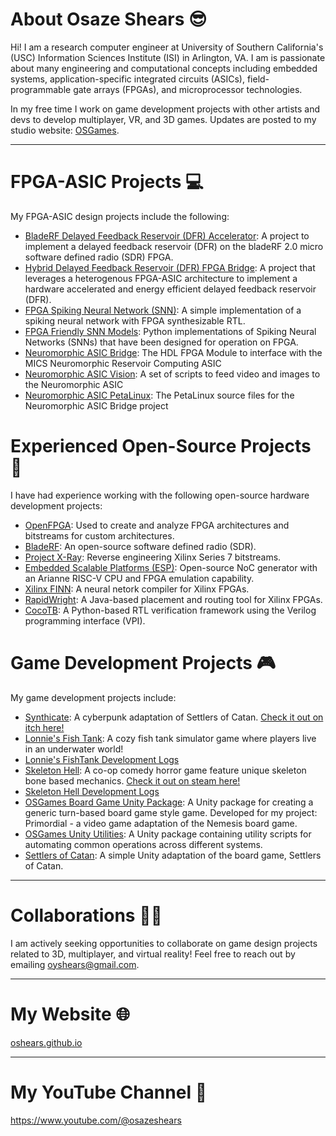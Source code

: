 # About Osaze Shears 😎

Hi! I am a research computer engineer at University of Southern California's (USC) Information Sciences Institute (ISI) in Arlington, VA. I am is passionate about many engineering and computational concepts including embedded systems, application-specific integrated circuits (ASICs), field-programmable gate arrays (FPGAs), and microprocessor technologies.


In my free time I work on game development projects with other artists and devs to develop multiplayer, VR, and 3D games. Updates are posted to my studio website: [OSGames](https://oshears.github.io/osgames/).

-------

# FPGA-ASIC Projects 💻

My FPGA-ASIC design projects include the following:

- [BladeRF Delayed Feedback Reservoir (DFR) Accelerator](https://github.com/oshears/bladerf_dfr_accelerator): A project to implement a delayed feedback reservoir (DFR) on the bladeRF 2.0 micro software defined radio (SDR) FPGA.
- [Hybrid Delayed Feedback Reservoir (DFR) FPGA Bridge](https://github.com/oshears/hybrid_dfr_system): A project that leverages a heterogenous FPGA-ASIC architecture to implement a hardware accelerated and energy efficient delayed feedback reservoir (DFR).
- [FPGA Spiking Neural Network (SNN)](https://github.com/oshears/SNN-FPGA-Implementation/tree/master): A simple implementation of a spiking neural network with FPGA synthesizable RTL.
- [FPGA Friendly SNN Models](https://github.com/oshears/fpga_snn_models): Python implementations of Spiking Neural Networks (SNNs) that have been designed for operation on FPGA.
- [Neuromorphic ASIC Bridge](https://github.com/oshears/neuromorphic_asic_bridge): The HDL FPGA Module to interface with the MICS Neuromorphic Reservoir Computing ASIC
 - [Neuromorphic ASIC Vision](https://github.com/oshears/neuromorphic_asic_vision): A set of scripts to feed video and images to the Neuromorphic ASIC
 - [Neuromorphic ASIC PetaLinux](https://github.com/oshears/neuromorphic_asic_bridge_petalinux): The PetaLinux source files for the Neuromorphic ASIC Bridge project

# Experienced Open-Source Projects 🧠

I have had experience working with the following open-source hardware development projects: 

- [OpenFPGA](https://github.com/oshears/OpenFPGA): Used to create and analyze FPGA architectures and bitstreams for custom architectures.
- [BladeRF](https://github.com/oshears/bladeRF): An open-source software defined radio (SDR).
- [Project X-Ray](https://github.com/f4pga/prjxray): Reverse engineering Xilinx Series 7 bitstreams.
- [Embedded Scalable Platforms (ESP)](https://github.com/sld-columbia/esp): Open-source NoC generator with an Arianne RISC-V CPU and FPGA emulation capability.
- [Xilinx FINN](https://github.com/Xilinx/finn): A neural netork compiler for Xilinx FPGAs.
- [RapidWright](https://github.com/Xilinx/RapidWright): A Java-based placement and routing tool for Xilinx FPGAs.
- [CocoTB](https://github.com/cocotb/cocotb): A Python-based RTL verification framework using the Verilog programming interface (VPI).

# Game Development Projects 🎮

My game development projects include:

- [Synthicate](https://github.com/oshears/Synthicate): A cyberpunk adaptation of Settlers of Catan. [Check it out on itch here!](https://oshears.itch.io/synthicate)
- [Lonnie's Fish Tank](https://oshears.itch.io/lonnies-fishtank): A cozy fish tank simulator game where players live in an underwater world!
 - [Lonnie's FishTank Development Logs](https://www.youtube.com/playlist?list=PLbVBSGvd5C8L77ZwYOqYfpausbkzptVR-)
- [Skeleton Hell](https://store.steampowered.com/app/3082170/Skeleton_Hell/): A co-op comedy horror game feature unique skeleton bone based mechanics. [Check it out on steam here!](https://store.steampowered.com/app/3082170/Skeleton_Hell/)
 - [Skeleton Hell Development Logs](https://www.youtube.com/playlist?list=PLbVBSGvd5C8JeKJ4HVEQfk0pMdNYdzTyy)
- [OSGames Board Game Unity Package](https://github.com/oshears/boardgame/): A Unity package for creating a generic turn-based board game style game. Developed for my project: Primordial - a video game adaptation of the Nemesis board game. 
- [OSGames Unity Utilities](https://github.com/oshears/com.osgames.utilities): A Unity package containing utility scripts for automating common operations across different systems.
- [Settlers of Catan](https://github.com/oshears/Settlers-of-Catan): A simple Unity adaptation of the board game, Settlers of Catan.
-------

# Collaborations 🤝🏽
I am actively seeking opportunities to collaborate on game design projects related to 3D, multiplayer, and virtual reality! Feel free to reach out by emailing [oyshears@gmail.com](mailto:oyshears@gmail.com).

-------

# My Website 🌐
[oshears.github.io](https://oshears.github.io)

-------

# My YouTube Channel 🎥
https://www.youtube.com/@osazeshears


